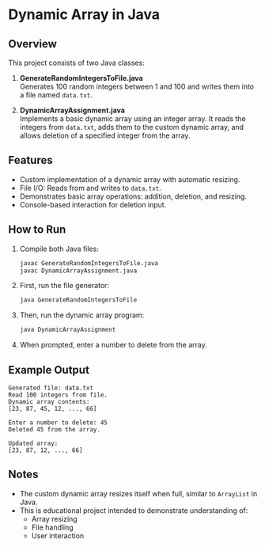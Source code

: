 # Dynamic Array in Java

## Overview

This project consists of two Java classes:

1. **GenerateRandomIntegersToFile.java**  
   Generates 100 random integers between 1 and 100 and writes them into a file named `data.txt`.

2. **DynamicArrayAssignment.java**  
   Implements a basic dynamic array using an integer array. It reads the integers from `data.txt`, adds them to the custom dynamic array, and allows deletion of a specified integer from the array.

## Features

- Custom implementation of a dynamic array with automatic resizing.
- File I/O: Reads from and writes to `data.txt`.
- Demonstrates basic array operations: addition, deletion, and resizing.
- Console-based interaction for deletion input.

## How to Run

1. Compile both Java files:
   ```bash
   javac GenerateRandomIntegersToFile.java
   javac DynamicArrayAssignment.java
   ```

2. First, run the file generator:
   ```bash
   java GenerateRandomIntegersToFile
   ```

3. Then, run the dynamic array program:
   ```bash
   java DynamicArrayAssignment
   ```

4. When prompted, enter a number to delete from the array.

## Example Output

```
Generated file: data.txt
Read 100 integers from file.
Dynamic array contents:
[23, 87, 45, 12, ..., 66]

Enter a number to delete: 45
Deleted 45 from the array.

Updated array:
[23, 87, 12, ..., 66]
```

## Notes

- The custom dynamic array resizes itself when full, similar to `ArrayList` in Java.
- This is educational project intended to demonstrate understanding of:
  - Array resizing
  - File handling
  - User interaction
